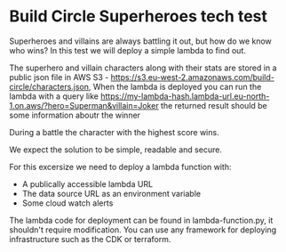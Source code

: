 # Build Circle Superheroes tech test

Superheroes and villains are always battling it out, but how do we know who wins? In this test we will deploy a simple lambda to find out.

The superhero and villain characters along with their stats are stored in a public json file in AWS S3 - https://s3.eu-west-2.amazonaws.com/build-circle/characters.json, 
When the lambda is deployed you can run the lambda with a query like https://my-lambda-hash.lambda-url.eu-north-1.on.aws/?hero=Superman&villain=Joker the returned result should be some information aboutr the winner

During a battle the character with the highest score wins.

We expect the solution to be simple, readable and secure.

For this excersize we need to deploy a lambda function with:
* A publically accessible lambda URL
* The data source URL as an environment variable
* Some cloud watch alerts

The lambda code for deployment can be found in lambda-function.py, it shouldn't require modification. You can use any framework for deploying infrastructure such as the CDK or terraform.
